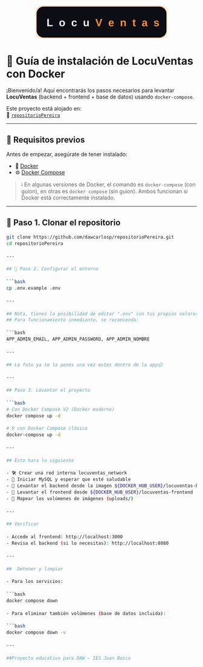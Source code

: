<p align="center">
  <img src="https://github.com/dawcarlosp/dawcarlosp/blob/main/logoAnimadoLocuVentas.svg" width="350"/>
</p>

# 🐳 Guía de instalación de LocuVentas con Docker

¡Bienvenido/a! Aquí encontrarás los pasos necesarios para levantar **LocuVentas** (backend + frontend + base de datos) usando `docker-compose`.

Este proyecto está alojado en:  
🔗 [`repositorioPereira`](https://github.com/dawcarlosp/repositorioPereira)

---

## 🧱 Requisitos previos

Antes de empezar, asegúrate de tener instalado:

- 🐋 [Docker](https://docs.docker.com/get-docker/)
- ⚙️ [Docker Compose](https://docs.docker.com/compose/install/)

> ℹ️ En algunas versiones de Docker, el comando es `docker-compose` (con guion), en otras es `docker compose` (sin guion). Ambos funcionan si Docker está correctamente instalado.

---

## 📁 Paso 1. Clonar el repositorio

```bash
git clone https://github.com/dawcarlosp/repositorioPereira.git
cd repositorioPereira

---

## 📁 Paso 2. Configurar el entorno

```bash
cp .env.example .env

---

## Nota, tienes la posibilidad de editar ".env" con tus propios valores(recomendado)
## Para funcionamiento inmedianto, se recomienda:

```bash
APP_ADMIN_EMAIL, APP_ADMIN_PASSWORD, APP_ADMIN_NOMBRE

---

## La foto ya te la pones una vez estes dentro de la app😉​

---

## Paso 3. Levantar el proyecto

```bash
# Con Docker Compose V2 (Docker moderno)
docker compose up -d

# O con Docker Compose clásico
docker-compose up -d

---

## Esto hara lo siguiente

- 🛠️ Crear una red interna locuventas_network
- 🐬 Iniciar MySQL y esperar que esté saludable
- 🔧 Levantar el backend desde la imagen ${DOCKER_HUB_USER}/locuventas-backend
- 🎨 Levantar el frontend desde ${DOCKER_HUB_USER}/locuventas-frontend
- 📁 Mapear los volúmenes de imágenes (uploads/)

--- 

## Verificar

- Accede al frontend: http://localhost:3000
- Revisa el backend (si lo necesitas): http://localhost:8080

--- 

##  Detener y limpiar

- Para los servicios:

```bash
docker compose down

- Para eliminar también volúmenes (base de datos incluida):

```bash
docker compose down -v

---

##Proyecto educativo para DAW – IES Juan Bosco

